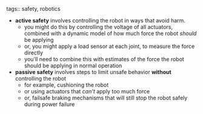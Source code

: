 tags:: safety, robotics

- **active safety** involves controlling the robot in ways that avoid harm.
	- you might do this by controlling the voltage of all actuators, combined with a dynamic model of how much force the robot _should_ be applying
	- or, you might apply a load sensor at each joint, to measure the force directly
	- you'll need to combine this with estimates of the force the robot should be applying in normal operation
- **passive safety** involves steps to limit unsafe behavior **without** controlling the robot
	- for example, cushioning the robot
	- or using actuators that _can't_ apply too much force
	- or, failsafe braking mechanisms that will still stop the robot safely during power failure
